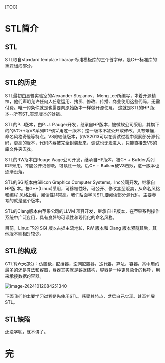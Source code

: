 [TOC]

# STL简介

## STL

STL取自standard template libaray-标准模板库的三个首字母，是C++标准库的重要组成部分。

## STL的历史

STL最初由惠普实验室的Alexander Stepanov、Meng Lee所编写，本着开源精神，他们声明允许任何人任意运用、拷贝、修改、传播、商业使用这些代码，无需付费。唯一的条件就是也需要向原始版本一样做开源使用。 这就是STL的HP 版本--所有STL实现版本的始祖。  

STL的P. J版本，由P. J. Plauger开发，继承自HP版本，被微软公司采用，其旗下的的VC++及VS系列IDE便采用这一版本；这一版本不被公开或修改，具有难懂，命名风格奇怪等特点。VS的较低版本，如VS2013可以在调试过程中观察部分源代码，更高的版本，代码内容被完全封装起来，调试也无法进入，只能直接去VS的库文件夹去找。

STL的RW版本由Rouge Wage公司开发，继承自HP版本，被C+ + Builder系列IDE采用，不能公开或修改，可读性一般。后C+ + Builder被VS击败，这一版本也逐渐没落。

STL的SGI版本由Silicon Graphics Computer Systems，Inc公司开发，继承自HP版 本。被G++(Linux)采用，可移植性好，可公开、修改甚至贩卖，从命名风格和编程 风格上看，阅读性非常高。我们后面学习STL要阅读部分源代码，主要参考的就是这个版本。

STL的Clang版本由苹果公司的LLVM 项目开发，继承自HP版本，在苹果系列操作系统中广泛应用，具有良好的可读性和现代化的命名风格。

目前，Linux 下的 SGI 版本占据主流地位，RW 版本和 Clang 版本紧随其后，其他版本则相对较少。

## STL的构成

STL有六大部分：仿函数，配接器，空间配置器，迭代器，算法，容器。其中用的最多的还是算法和容器，容器其实就是数据结构，容器是一种更具象化的称呼，用来承接数据的容器。

![image-20241012084251340](https://md-wind.oss-cn-nanjing.aliyuncs.com/md/202410120842503.png)

下面我们的主要学习过程是先使用STL，感受其特点，然后自己实现，甚至扩展STL。

## STL缺陷

还没学呢，就不讲了。

# 完